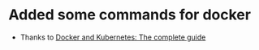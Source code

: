 # Added some commands for docker

- Thanks to [Docker and Kubernetes: The complete guide](https://www.udemy.com/docker-and-kubernetes-the-complete-guide/learn/v4/content)


